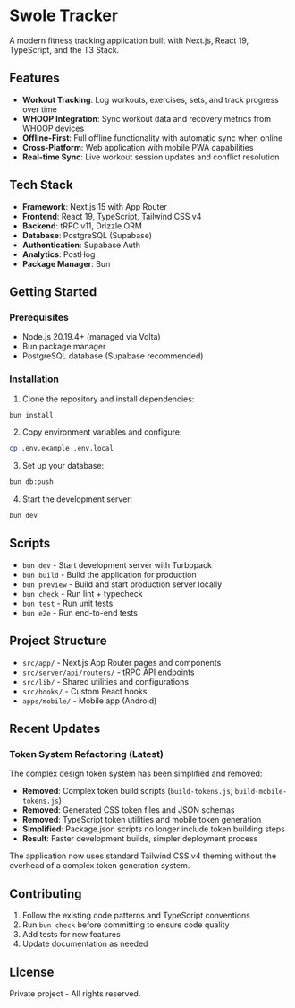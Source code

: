 # Swole Tracker

A modern fitness tracking application built with Next.js, React 19, TypeScript, and the T3 Stack.

## Features

- **Workout Tracking**: Log workouts, exercises, sets, and track progress over time
- **WHOOP Integration**: Sync workout data and recovery metrics from WHOOP devices
- **Offline-First**: Full offline functionality with automatic sync when online
- **Cross-Platform**: Web application with mobile PWA capabilities
- **Real-time Sync**: Live workout session updates and conflict resolution

## Tech Stack

- **Framework**: Next.js 15 with App Router
- **Frontend**: React 19, TypeScript, Tailwind CSS v4
- **Backend**: tRPC v11, Drizzle ORM
- **Database**: PostgreSQL (Supabase)
- **Authentication**: Supabase Auth
- **Analytics**: PostHog
- **Package Manager**: Bun

## Getting Started

### Prerequisites

- Node.js 20.19.4+ (managed via Volta)
- Bun package manager
- PostgreSQL database (Supabase recommended)

### Installation

1. Clone the repository and install dependencies:

```bash
bun install
```

2. Copy environment variables and configure:

```bash
cp .env.example .env.local
```

3. Set up your database:

```bash
bun db:push
```

4. Start the development server:

```bash
bun dev
```

## Scripts

- `bun dev` - Start development server with Turbopack
- `bun build` - Build the application for production
- `bun preview` - Build and start production server locally
- `bun check` - Run lint + typecheck
- `bun test` - Run unit tests
- `bun e2e` - Run end-to-end tests

## Project Structure

- `src/app/` - Next.js App Router pages and components
- `src/server/api/routers/` - tRPC API endpoints
- `src/lib/` - Shared utilities and configurations
- `src/hooks/` - Custom React hooks
- `apps/mobile/` - Mobile app (Android)

## Recent Updates

### Token System Refactoring (Latest)

The complex design token system has been simplified and removed:

- **Removed**: Complex token build scripts (`build-tokens.js`, `build-mobile-tokens.js`)
- **Removed**: Generated CSS token files and JSON schemas
- **Removed**: TypeScript token utilities and mobile token generation
- **Simplified**: Package.json scripts no longer include token building steps
- **Result**: Faster development builds, simpler deployment process

The application now uses standard Tailwind CSS v4 theming without the overhead of a complex token generation system.

## Contributing

1. Follow the existing code patterns and TypeScript conventions
2. Run `bun check` before committing to ensure code quality
3. Add tests for new features
4. Update documentation as needed

## License

Private project - All rights reserved.
